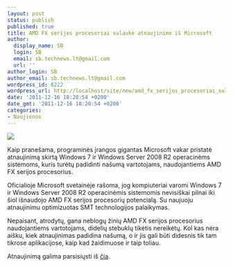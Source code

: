 ```yaml
---
layout: post
status: publish
published: true
title: AMD FX serijos procesoriai sulaukė atnaujinimo iš Microsoft
author:
  display_name: SB
  login: SB
  email: sb.technews.lt@gmail.com
  url: ''
author_login: SB
author_email: sb.technews.lt@gmail.com
wordpress_id: 6222
wordpress_url: http://localhost/site/new/amd_fx_serijos_procesoriai_sulauke_atnaujinimo_is_microsoft/
date: '2011-12-16 18:20:54 +0200'
date_gmt: '2011-12-16 18:20:54 +0200'
categories:
- Naujienos
---
```

<div class="imgright"><img src="http://technews.lt/upload/AMD_FX_Bulldozer_Box_BE_689.jpg"  /></div>
<p>Kaip pranešama, programinės įrangos gigantas Microsoft vakar pristatė atnaujinimą skirtą Windows 7 ir Windows Server 2008 R2 operacinėms sistemoms, kuris turėtų padidinti našumą vartotojams, naudojantiems AMD FX serijos procesorius.</p>
<p>Oficialioje Microsoft svetainėje rašoma, jog kompiuteriai varomi Windows 7 ir Windows Server 2008 R2 operacinėmis sistemomis nevisiškai pilnai iki šiol išnaudojo AMD FX serijos procesorių potencialą. Su naujuoju atnaujinimu optimizuotas SMT technologijos palaikymas.</p>
<p>Nepaisant, atrodytų, gana neblogų žinių AMD FX serijos procesorius naudojantiems vartotojams, didelių stebuklų tikėtis nereikėtų. Kol kas nėra aišku, kiek atnaujinimas padidina našumą, o ir jis gali būti didesnis tik tam tikrose aplikacijose, kaip kad žaidimuose ir taip toliau.</p>
<p>Atnaujinimą galima parsisiųsti iš <a class="ns" href="http://support.microsoft.com/kb/2592546/">čia</a>.</p>
